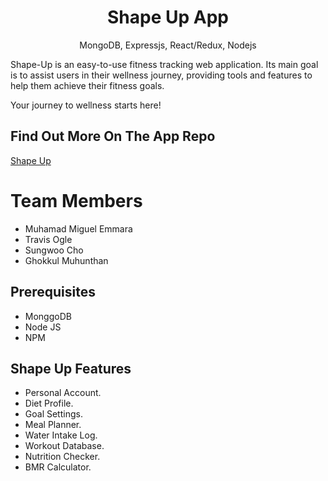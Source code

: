 <h1 align="center">
Shape Up App
</h1>
<p align="center">
MongoDB, Expressjs, React/Redux, Nodejs
</p>

Shape-Up is an easy-to-use fitness tracking web application. Its main goal is to assist users in their wellness journey, providing tools and features to help them achieve their fitness goals.

Your journey to wellness starts here!

## Find Out More On The App Repo
[Shape Up](https://github.com/Shape-Up-NZ/shape-up-app)

# Team Members
- Muhamad Miguel Emmara
- Travis Ogle
- Sungwoo Cho
- Ghokkul Muhunthan

## Prerequisites

- MonggoDB
- Node JS
- NPM

## Shape Up Features

- Personal Account.
- Diet Profile.
- Goal Settings.
- Meal Planner.
- Water Intake Log.
- Workout Database.
- Nutrition Checker.
- BMR Calculator.
